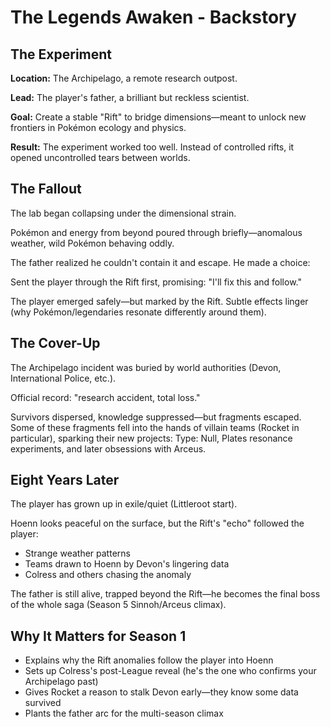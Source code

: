 # The Legends Awaken - Backstory

## The Experiment

**Location:** The Archipelago, a remote research outpost.

**Lead:** The player's father, a brilliant but reckless scientist.

**Goal:** Create a stable "Rift" to bridge dimensions—meant to unlock new frontiers in Pokémon ecology and physics.

**Result:** The experiment worked too well. Instead of controlled rifts, it opened uncontrolled tears between worlds.

## The Fallout

The lab began collapsing under the dimensional strain.

Pokémon and energy from beyond poured through briefly—anomalous weather, wild Pokémon behaving oddly.

The father realized he couldn't contain it and escape. He made a choice:

Sent the player through the Rift first, promising: "I'll fix this and follow."

The player emerged safely—but marked by the Rift. Subtle effects linger (why Pokémon/legendaries resonate differently around them).

## The Cover-Up

The Archipelago incident was buried by world authorities (Devon, International Police, etc.).

Official record: "research accident, total loss."

Survivors dispersed, knowledge suppressed—but fragments escaped. Some of these fragments fell into the hands of villain teams (Rocket in particular), sparking their new projects: Type: Null, Plates resonance experiments, and later obsessions with Arceus.

## Eight Years Later

The player has grown up in exile/quiet (Littleroot start).

Hoenn looks peaceful on the surface, but the Rift's "echo" followed the player:

- Strange weather patterns
- Teams drawn to Hoenn by Devon's lingering data
- Colress and others chasing the anomaly

The father is still alive, trapped beyond the Rift—he becomes the final boss of the whole saga (Season 5 Sinnoh/Arceus climax).

## Why It Matters for Season 1

- Explains why the Rift anomalies follow the player into Hoenn
- Sets up Colress's post-League reveal (he's the one who confirms your Archipelago past)
- Gives Rocket a reason to stalk Devon early—they know some data survived
- Plants the father arc for the multi-season climax
